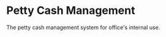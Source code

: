 Petty Cash Management
=====================

The petty cash management system for office's internal use. 
